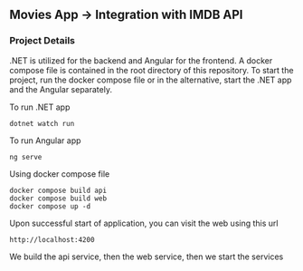 ## Movies App -> Integration with IMDB API
### Project Details
.NET is utilized for the backend and Angular for the frontend. A docker compose file is contained in the root directory of this repository. To start the project, run the docker compose file or in the alternative,
 start the .NET app and the Angular separately.

To run .NET app
```.NET
dotnet watch run
```
To run Angular app
```Angular
ng serve
```

Using docker compose file

```.NET
docker compose build api
docker compose build web
docker compose up -d
```

Upon successful start of application, you can visit the web using this url
```
http://localhost:4200
```

We build the api service, then the web service, then we start the services
